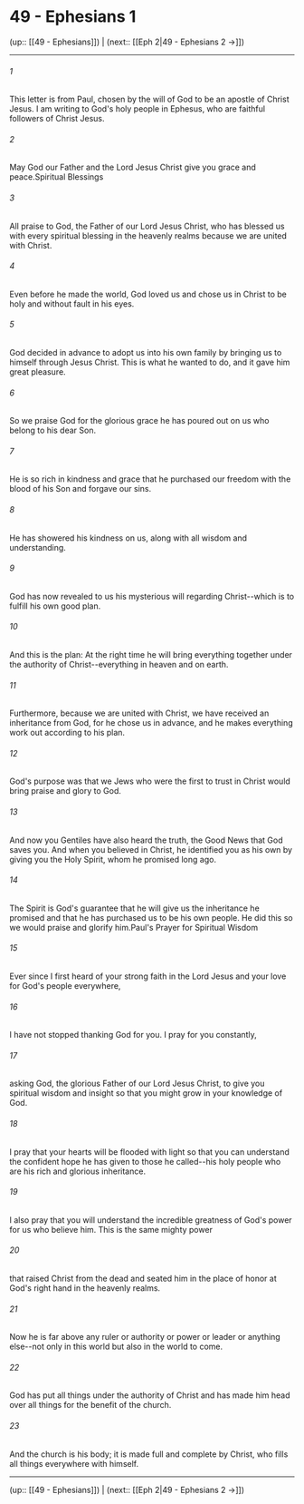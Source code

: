 # 49 - Ephesians 1

(up:: [[49 - Ephesians]]) | (next:: [[Eph 2|49 - Ephesians 2 →]])

***


###### 1 
This letter is from Paul, chosen by the will of God to be an apostle of Christ Jesus. I am writing to God's holy people in Ephesus, who are faithful followers of Christ Jesus. 

###### 2 
May God our Father and the Lord Jesus Christ give you grace and peace.Spiritual Blessings 

###### 3 
All praise to God, the Father of our Lord Jesus Christ, who has blessed us with every spiritual blessing in the heavenly realms because we are united with Christ. 

###### 4 
Even before he made the world, God loved us and chose us in Christ to be holy and without fault in his eyes. 

###### 5 
God decided in advance to adopt us into his own family by bringing us to himself through Jesus Christ. This is what he wanted to do, and it gave him great pleasure. 

###### 6 
So we praise God for the glorious grace he has poured out on us who belong to his dear Son. 

###### 7 
He is so rich in kindness and grace that he purchased our freedom with the blood of his Son and forgave our sins. 

###### 8 
He has showered his kindness on us, along with all wisdom and understanding. 

###### 9 
God has now revealed to us his mysterious will regarding Christ--which is to fulfill his own good plan. 

###### 10 
And this is the plan: At the right time he will bring everything together under the authority of Christ--everything in heaven and on earth. 

###### 11 
Furthermore, because we are united with Christ, we have received an inheritance from God, for he chose us in advance, and he makes everything work out according to his plan. 

###### 12 
God's purpose was that we Jews who were the first to trust in Christ would bring praise and glory to God. 

###### 13 
And now you Gentiles have also heard the truth, the Good News that God saves you. And when you believed in Christ, he identified you as his own by giving you the Holy Spirit, whom he promised long ago. 

###### 14 
The Spirit is God's guarantee that he will give us the inheritance he promised and that he has purchased us to be his own people. He did this so we would praise and glorify him.Paul's Prayer for Spiritual Wisdom 

###### 15 
Ever since I first heard of your strong faith in the Lord Jesus and your love for God's people everywhere, 

###### 16 
I have not stopped thanking God for you. I pray for you constantly, 

###### 17 
asking God, the glorious Father of our Lord Jesus Christ, to give you spiritual wisdom and insight so that you might grow in your knowledge of God. 

###### 18 
I pray that your hearts will be flooded with light so that you can understand the confident hope he has given to those he called--his holy people who are his rich and glorious inheritance. 

###### 19 
I also pray that you will understand the incredible greatness of God's power for us who believe him. This is the same mighty power 

###### 20 
that raised Christ from the dead and seated him in the place of honor at God's right hand in the heavenly realms. 

###### 21 
Now he is far above any ruler or authority or power or leader or anything else--not only in this world but also in the world to come. 

###### 22 
God has put all things under the authority of Christ and has made him head over all things for the benefit of the church. 

###### 23 
And the church is his body; it is made full and complete by Christ, who fills all things everywhere with himself.

***

(up:: [[49 - Ephesians]]) | (next:: [[Eph 2|49 - Ephesians 2 →]])
